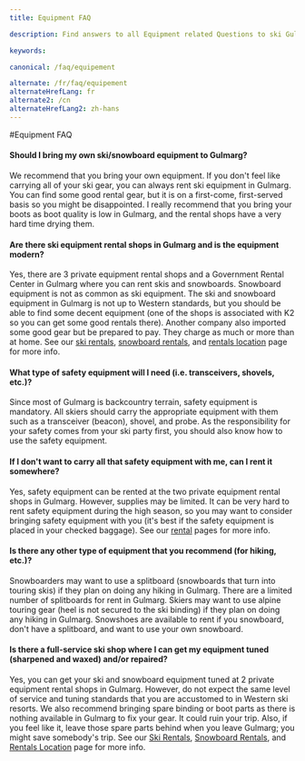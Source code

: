 ```yaml
---
title: Equipment FAQ

description: Find answers to all Equipment related Questions to ski Gulmarg Himalaya. Renting ski & snowboard Equipment, Safety Gear Rental, Ski Shop & Repairs in Gulmarg...

keywords:

canonical: /faq/equipement

alternate: /fr/faq/equipement
alternateHrefLang: fr
alternate2: /cn
alternateHrefLang2: zh-hans
---
```


#Equipment FAQ

<div class="accordion fancy clean">
    <article class="ac-item">
        <h4 class="ac-title" id="one">Should I bring my own ski/snowboard equipment to Gulmarg?</h4>
        <div class="ac-content">
            <p>
                We recommend that you bring your own equipment. If you don't feel like carrying all of your ski gear, you can always rent ski equipment in Gulmarg. You can find some good rental gear, but it is on a first-come, first-served basis so you might be disappointed. I really recommend that you bring your boots as boot quality is low in Gulmarg, and the rental shops have a very hard time drying them.
            </p>
        </div>
    </article>
    <article class="ac-item">
        <h4 class="ac-title" id="two">Are there ski equipment rental shops in Gulmarg and is the equipment modern?</h4>
        <div class="ac-content">
            <p>
                Yes, there are 3 private equipment rental shops and a Government Rental Center in Gulmarg where you can rent skis and snowboards. Snowboard equipment is not as common as ski equipment. The ski and snowboard equipment in Gulmarg is not up to Western standards, but you should be able to find some decent equipment (one of the shops is associated with K2 so you can get some good rentals there). Another company also imported some good gear but be prepared to pay. They charge as much or more than at home. See our <a href="/deals-and-packages/rental/ski-rental" title="Go to: Ski Rentals">ski rentals</a>, <a href="/deals-and-packages/rental/snowboard-rental" title="Go to: Snowboard Rentals">snowboard rentals</a>, and <a href="/deals-and-packages/rental/rental-locations" title="Go to: Rental locations">rentals location</a> page for more info.
            </p>
        </div>
    </article>
    <article class="ac-item">
        <h4 class="ac-title" id="three">What type of safety equipment will I need (i.e. transceivers, shovels, etc.)?</h4>
        <div class="ac-content">
            <p>
                Since most of Gulmarg is backcountry terrain, safety equipment is mandatory. All skiers should carry the appropriate equipment with them such as a transceiver (beacon), shovel, and probe. As the responsibility for your safety comes from your ski party first, you should also know how to use the safety equipment.
            </p>
        </div>
    </article>
    <article class="ac-item">
        <h4 class="ac-title" id="four">If I don't want to carry all that safety equipment with me, can I rent it somewhere?</h4>
        <div class="ac-content">
            <p>
                Yes, safety equipment can be rented at the two private equipment rental shops in Gulmarg. However, supplies may be limited. It can be very hard to rent safety equipment during the high season, so you may want to consider bringing safety equipment with you (it's best if the safety equipment is placed in your checked baggage). See our <a href="/deals-and-packages/rental" title="Go to: Rentals">rental</a> pages for more info.
            </p>
        </div>
    </article>
    <article class="ac-item">
        <h4 class="ac-title" id="five">Is there any other type of equipment that you recommend (for hiking, etc.)?</h4>
        <div class="ac-content">
            <p>
                Snowboarders may want to use a splitboard (snowboards that turn into touring skis) if they plan on doing any hiking in Gulmarg. There are a limited number of splitboards for rent in Gulmarg.  Skiers may want to use alpine touring gear (heel is not secured to the ski binding) if they plan on doing any hiking in Gulmarg. Snowshoes are available to rent if you snowboard, don't have a splitboard, and want to use your own snowboard.
            </p>
        </div>
    </article>
    <article class="ac-item">
        <h4 class="ac-title" id="six">Is there a full-service ski shop where I can get my equipment tuned (sharpened and waxed) and/or repaired?</h4>
        <div class="ac-content">
            <p>
                Yes, you can get your ski and snowboard equipment tuned at 2 private equipment rental shops in Gulmarg. However, do not expect the same level of service and tuning standards that you are accustomed to in Western ski resorts. We also recommend bringing spare binding or boot parts as there is nothing available in Gulmarg to fix your gear. It could ruin your trip. Also, if you feel like it, leave those spare parts behind when you leave Gulmarg; you might save somebody's trip. See our <a href="/deals-and-packages/rental/ski-rental" title="Go to: Ski Rentals">Ski Rentals</a>, <a href="/deals-and-packages/rental/snowboard-rental" title="Go to: Snowboard Rentals">Snowboard Rentals</a>, and <a href="/deals-and-packages/rental/rental-locations" title="Go to: Rental locations">Rentals Location</a> page for more info.
            </p>
        </div>
    </article>
</div>
